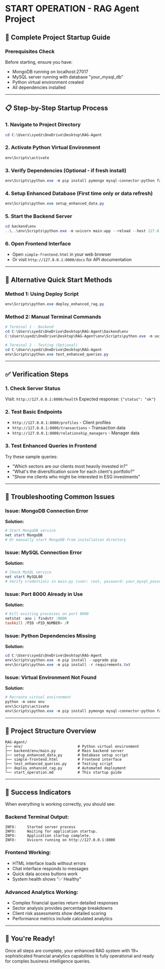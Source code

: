 # START OPERATION - RAG Agent Project

## 🚀 Complete Project Startup Guide

### Prerequisites Check
Before starting, ensure you have:
- MongoDB running on localhost:27017
- MySQL server running with database "your_mysql_db"
- Python virtual environment created
- All dependencies installed

---

## 📋 Step-by-Step Startup Process

### 1. Navigate to Project Directory
```powershell
cd C:\Users\syedz\OneDrive\Desktop\RAG-Agent
```

### 2. Activate Python Virtual Environment
```powershell
env\Scripts\activate
```

### 3. Verify Dependencies (Optional - if fresh install)
```powershell
env\Scripts\python.exe -m pip install pymongo mysql-connector-python fastapi uvicorn transformers torch langchain langchain-huggingface langchain-community
```

### 4. Setup Enhanced Database (First time only or data refresh)
```powershell
env\Scripts\python.exe setup_enhanced_data.py
```

### 5. Start the Backend Server
```powershell
cd backend\env
..\..\env\Scripts\python.exe -m uvicorn main:app --reload --host 127.0.0.1 --port 8000
```

### 6. Open Frontend Interface
- Open `simple-frontend.html` in your web browser
- Or visit `http://127.0.0.1:8000/docs` for API documentation

---

## 🔧 Alternative Quick Start Methods

### Method 1: Using Deploy Script
```powershell
env\Scripts\python.exe deploy_enhanced_rag.py
```

### Method 2: Manual Terminal Commands
```powershell
# Terminal 1 - Backend
cd C:\Users\syedz\OneDrive\Desktop\RAG-Agent\backend\env
C:\Users\syedz\OneDrive\Desktop\RAG-Agent\env\Scripts\python.exe -m uvicorn main:app --reload --host 127.0.0.1 --port 8000

# Terminal 2 - Testing (Optional)
cd C:\Users\syedz\OneDrive\Desktop\RAG-Agent
env\Scripts\python.exe test_enhanced_queries.py
```

---

## ✅ Verification Steps

### 1. Check Server Status
Visit: `http://127.0.0.1:8000/health`
Expected response: `{"status": "ok"}`

### 2. Test Basic Endpoints
- `http://127.0.0.1:8000/profiles` - Client profiles
- `http://127.0.0.1:8000/transactions` - Transaction data
- `http://127.0.0.1:8000/relationship_managers` - Manager data

### 3. Test Enhanced Queries in Frontend
Try these sample queries:
- "Which sectors are our clients most heavily invested in?"
- "What's the diversification score for each client's portfolio?"
- "Show me clients who might be interested in ESG investments"

---

## 🚨 Troubleshooting Common Issues

### Issue: MongoDB Connection Error
**Solution:**
```powershell
# Start MongoDB service
net start MongoDB
# Or manually start MongoDB from installation directory
```

### Issue: MySQL Connection Error
**Solution:**
```powershell
# Check MySQL service
net start MySQL80
# Verify credentials in main.py (user: root, password: your_mysql_password_here)
```

### Issue: Port 8000 Already in Use
**Solution:**
```powershell
# Kill existing processes on port 8000
netstat -ano | findstr :8000
taskkill /PID <PID_NUMBER> /F
```

### Issue: Python Dependencies Missing
**Solution:**
```powershell
cd C:\Users\syedz\OneDrive\Desktop\RAG-Agent
env\Scripts\python.exe -m pip install --upgrade pip
env\Scripts\python.exe -m pip install -r requirements.txt
```

### Issue: Virtual Environment Not Found
**Solution:**
```powershell
# Recreate virtual environment
python -m venv env
env\Scripts\activate
env\Scripts\python.exe -m pip install pymongo mysql-connector-python fastapi uvicorn transformers torch langchain langchain-huggingface langchain-community
```

---

## 📁 Project Structure Overview
```
RAG-Agent/
├── env/                         # Python virtual environment
├── backend/env/main.py          # Main backend server
├── setup_enhanced_data.py       # Database setup script
├── simple-frontend.html         # Frontend interface
├── test_enhanced_queries.py     # Testing script
├── deploy_enhanced_rag.py       # Automated deployment
└── start_operation.md           # This startup guide
```

---

## 🎯 Success Indicators

When everything is working correctly, you should see:

### Backend Terminal Output:
```
INFO:     Started server process
INFO:     Waiting for application startup.
INFO:     Application startup complete.
INFO:     Uvicorn running on http://127.0.0.1:8000
```

### Frontend Working:
- HTML interface loads without errors
- Chat interface responds to messages
- Quick data access buttons work
- System health shows "✅ Healthy"

### Advanced Analytics Working:
- Complex financial queries return detailed responses
- Sector analysis provides percentage breakdowns
- Client risk assessments show detailed scoring
- Performance metrics include calculated analytics

---

## 🚀 You're Ready!

Once all steps are complete, your enhanced RAG system with 19+ sophisticated financial analytics capabilities is fully operational and ready for complex business intelligence queries.
